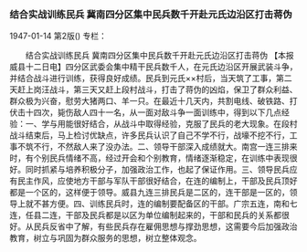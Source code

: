 ### 结合实战训练民兵  冀南四分区集中民兵数千开赴元氏边沿区打击蒋伪

1947-01-14
第2版()
专栏：

　　结合实战训练民兵
    冀南四分区集中民兵数千开赴元氏边沿区打击蒋伪
    【本报威县十二日电】四分区武委会集中精干民兵数千人，在元氏边沿区开展武装斗争，并结合战斗进行训练，获得良好成绩。民兵到元氏××村后，当天筑了工事，第二天赶上岗汪战斗，第三天又赶上段村战斗，打击了蒋伪的凶焰，保卫了群众利益、群众极为兴奋，慰劳大猪两口、羊一只。在最近十几天内，共割电线、破铁路、打伏击十四次，毙伤敌人四十一名，从一面对敌斗争一面训练中，得到以下几点经验：一、学与用能很好结合，从战斗中取得经验，克服了民兵的老大现象。在段村战斗结束后，马上检讨优缺点，许多民兵认识了自己不学不行，战壕不挖不行，工事不筑不行，不然敌人来了没办法。二、领导干部深入成绩就大。南宫一连三排来时，有个别民兵情绪不高，经过开会和个别教育，情绪逐渐稳定，在训练中表现很好。同时抓紧与培养积极分子，加强政治工作，也起了保证作用。三、领导民兵应有民主作风，应使地方干部与军队干部很好结合，在连的编制上，干部及民兵顶好都是一个区的，这样便于领导。威县九连三排民兵是二区的，连干部是一区的，领导上就不甚方便。四、训练民兵时，连的编制要配备区的干部。广宗五连，南和七连，任县二连，干部及民兵都是以区为单位编制起来的，干部和民兵的关系都很好。从民兵反省中了解，有些民兵存在雇佣思想与撑劲思想，这需要今后加强政治教育，树立与巩固为群众服务的思想，树立整体观念。

